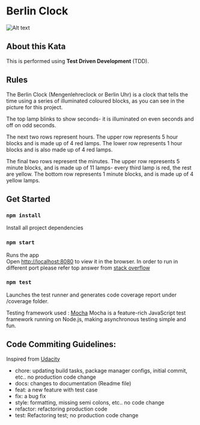 # Berlin Clock

![Alt text](https://upload.wikimedia.org/wikipedia/commons/4/4f/Berlin-Uhr-1650-1705.gif "Berlin Clock")

## About this Kata

This is performed using **Test Driven Development** (TDD).

## Rules

The Berlin Clock (Mengenlehreclock or Berlin Uhr) is a clock that tells the time using a series of illuminated coloured blocks, as you can see in the picture for this project.

The top lamp blinks to show seconds- it is illuminated on even seconds and off on odd seconds.

The next two rows represent hours. The upper row represents 5 hour blocks and is made up of 4 red lamps. The lower row represents 1 hour blocks and is also made up of 4 red lamps.

The final two rows represent the minutes. The upper row represents 5 minute blocks, and is made up of 11 lamps- every third lamp is red, the rest are yellow. The bottom row represents 1 minute blocks, and is made up of 4 yellow lamps.

## Get Started

### `npm install`

Install all project dependencies

### `npm start`

Runs the app <br>
Open [http://localhost:8080](http://localhost:8080) to view it in the browser.
In order to run in different port please refer top answer from [stack overflow](https://stackoverflow.com/questions/40714583/how-to-specify-a-port-to-run-a-create-react-app-based-project)

### `npm test`

Launches the test runner and generates code coverage report under /coverage folder.<br>

Testing framework used : [Mocha](https://mochajs.org)
Mocha is a feature-rich JavaScript test framework running on Node.js, making asynchronous testing simple and fun.

## Code Commiting Guidelines:

Inspired from [Udacity](https://udacity.github.io/git-styleguide/)

- chore: updating build tasks, package manager configs, initial commit, etc.. no production code change
- docs: changes to documentation (Readme file)
- feat: a new feature with test case
- fix: a bug fix
- style: formatting, missing semi colons, etc.. no code change
- refactor: refactoring production code
- test: Refactoring test; no production code change
